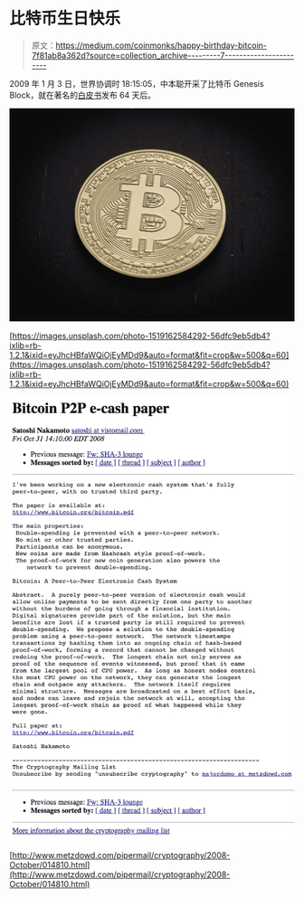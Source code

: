 # 比特币生日快乐

> 原文：<https://medium.com/coinmonks/happy-birthday-bitcoin-7f81ab8a362d?source=collection_archive---------7----------------------->

2009 年 1 月 3 日，世界协调时 18:15:05，中本聪开采了比特币 Genesis Block，就在著名的[白皮书](https://bitcoin.org/bitcoin.pdf)发布 64 天后。

![](img/8382f91236e5921dc8e35716abc3a688.png)

[https://images.unsplash.com/photo-1519162584292-56dfc9eb5db4?ixlib=rb-1.2.1&ixid=eyJhcHBfaWQiOjEyMDd9&auto=format&fit=crop&w=500&q=60](https://images.unsplash.com/photo-1519162584292-56dfc9eb5db4?ixlib=rb-1.2.1&ixid=eyJhcHBfaWQiOjEyMDd9&auto=format&fit=crop&w=500&q=60)

![](img/0ce6868cb01d78595ce6264bbea95db1.png)

[http://www.metzdowd.com/pipermail/cryptography/2008-October/014810.html](http://www.metzdowd.com/pipermail/cryptography/2008-October/014810.html)
